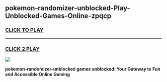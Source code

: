 
## pokemon-randomizer-unblocked-Play-Unblocked-Games-Online-zpqcp
<h3>
<a href="https://premium76.site?title=pokemon-randomizer-unblocked&ref=25A">CLICK TO PLAY</a></h3>
<hr>

<h3>
<a href="https://premium76.site?title=pokemon-randomizer-unblocked&ref=25A">CLICK 2 PLAY</a>
  
</h3>

<a href="https://premium76.site?title=pokemon-randomizer-unblocked&ref=25A"><img src="https://clearcache.store/games.png"></a>


**pokemon-randomizer-unblocked games unblocked: Your Gateway to Fun and Accessible Online Gaming**
